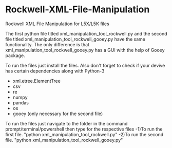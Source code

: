 # Rockwell-XML-File-Manipulation
Rockwell XML File Manipulation for L5X/L5K files

The first python file titled xml_manipulation_tool_rockwell.py and the second file titled xml_manipulation_tool_rockwell_gooey.py have the same functionality.
The only difference is that xml_manipulation_tool_rockwell_gooey.py has a GUI with the help of Gooey package.

To run the files just install the files.
Also don't forget to check if your devive has certain dependencies along with Python-3
- xml.etree.ElementTree
- csv
- re
- numpy
- pandas
- os
- gooey (only necessary for the second file)

To run the files just navigate to the folder in the command prompt/terminal/powershell then type for the respective files
-1)To run the first file.
"python xml_manipulation_tool_rockwell.py"
-2)To run the second file.
"python xml_manipulation_tool_rockwell_gooey.py"

